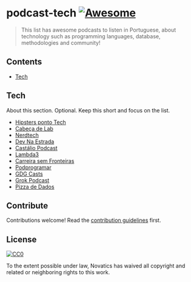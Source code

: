 # podcast-tech [![Awesome](https://awesome.re/badge.svg)](https://awesome.re)

> This list has awesome podcasts to listen in Portuguese, about technology such as programming languages, database, methodologies and community!

## Contents

- [Tech](#tech)

## Tech

About this section. Optional. Keep this short and focus on the list.

- [Hipsters ponto Tech](https://www.youtube.com/channel/UC1DrB2LTgVBGiZdgaOrzMCg/featured)
- [Cabeça de Lab](http://www.cabecadelab.com.br/)
- [Nerdtech](https://jovemnerd.com.br/playlist/nerdtech/)
- [Dev Na Estrada](https://devnaestrada.com.br/)
- [Castálio Podcast](https://castalio.info/)
- [Lambda3](https://www.lambda3.com.br/)
- [Carreira sem Fronteiras](https://www.carreirasemfronteiras.com.br/)
- [Podprogramar](https://mundopodcast.com.br/podprogramar/)
- [GDG Casts](https://soundcloud.com/gdg-casts)
- [Grok Podcast](https://www.grokpodcast.com.br/)
- [Pizza de Dados](https://pizzadedados.com/)

## Contribute

Contributions welcome! Read the [contribution guidelines](contributing.md) first.

## License

[![CC0](https://mirrors.creativecommons.org/presskit/buttons/88x31/svg/cc-zero.svg)](https://creativecommons.org/publicdomain/zero/1.0)

To the extent possible under law, Novatics has waived all copyright and
related or neighboring rights to this work.
